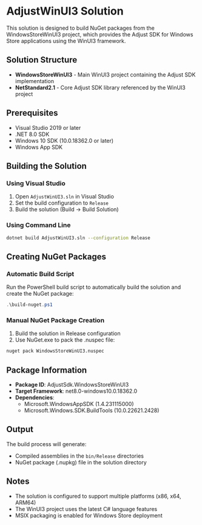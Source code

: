 # AdjustWinUI3 Solution

This solution is designed to build NuGet packages from the WindowsStoreWinUI3 project, which provides the Adjust SDK for Windows Store applications using the WinUI3 framework.

## Solution Structure

- **WindowsStoreWinUI3** - Main WinUI3 project containing the Adjust SDK implementation
- **NetStandard2.1** - Core Adjust SDK library referenced by the WinUI3 project

## Prerequisites

- Visual Studio 2019 or later
- .NET 8.0 SDK
- Windows 10 SDK (10.0.18362.0 or later)
- Windows App SDK

## Building the Solution

### Using Visual Studio

1. Open `AdjustWinUI3.sln` in Visual Studio
2. Set the build configuration to `Release`
3. Build the solution (Build → Build Solution)

### Using Command Line

```bash
dotnet build AdjustWinUI3.sln --configuration Release
```

## Creating NuGet Packages

### Automatic Build Script

Run the PowerShell build script to automatically build the solution and create the NuGet package:

```powershell
.\build-nuget.ps1
```

### Manual NuGet Package Creation

1. Build the solution in Release configuration
2. Use NuGet.exe to pack the .nuspec file:

```bash
nuget pack WindowsStoreWinUI3.nuspec
```

## Package Information

- **Package ID**: AdjustSdk.WindowsStoreWinUI3
- **Target Framework**: net8.0-windows10.0.18362.0
- **Dependencies**: 
  - Microsoft.WindowsAppSDK (1.4.231115000)
  - Microsoft.Windows.SDK.BuildTools (10.0.22621.2428)

## Output

The build process will generate:
- Compiled assemblies in the `bin/Release` directories
- NuGet package (.nupkg) file in the solution directory

## Notes

- The solution is configured to support multiple platforms (x86, x64, ARM64)
- The WinUI3 project uses the latest C# language features
- MSIX packaging is enabled for Windows Store deployment
